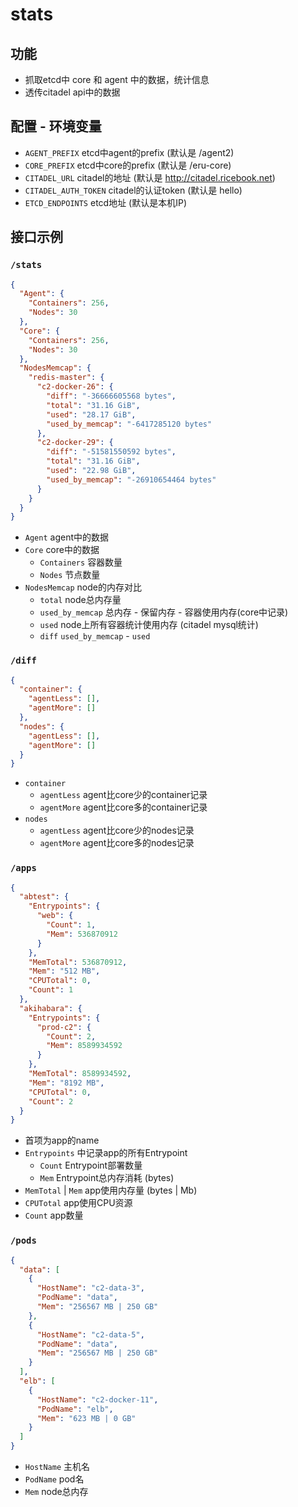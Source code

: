 # stats

## 功能

- 抓取etcd中 core 和 agent 中的数据，统计信息
- 透传citadel api中的数据

## 配置 - 环境变量

- `AGENT_PREFIX` etcd中agent的prefix (默认是 /agent2)
- `CORE_PREFIX` etcd中core的prefix (默认是 /eru-core)
- `CITADEL_URL` citadel的地址 (默认是 http://citadel.ricebook.net)
- `CITADEL_AUTH_TOKEN` citadel的认证token (默认是 hello)
- `ETCD_ENDPOINTS` etcd地址 (默认是本机IP)

## 接口示例

### `/stats`

```json
{
  "Agent": {
    "Containers": 256,
    "Nodes": 30
  },
  "Core": {
    "Containers": 256,
    "Nodes": 30
  },
  "NodesMemcap": {
    "redis-master": {
      "c2-docker-26": {
        "diff": "-36666605568 bytes",
        "total": "31.16 GiB",
        "used": "28.17 GiB",
        "used_by_memcap": "-6417285120 bytes"
      },
      "c2-docker-29": {
        "diff": "-51581550592 bytes",
        "total": "31.16 GiB",
        "used": "22.98 GiB",
        "used_by_memcap": "-26910654464 bytes"
      }
    }
  }
}
```

- `Agent` agent中的数据
- `Core` core中的数据
  - `Containers` 容器数量
  - `Nodes` 节点数量
- `NodesMemcap` node的内存对比
  - `total` node总内存量
  - `used_by_memcap` 总内存 - 保留内存 - 容器使用内存(core中记录)
  - `used` node上所有容器统计使用内存 (citadel mysql统计)
  - `diff` `used_by_memcap` - `used`

### `/diff`

```json
{
  "container": {
    "agentLess": [],
    "agentMore": []
  },
  "nodes": {
    "agentLess": [],
    "agentMore": []
  }
}
```

- `container`
  - `agentLess` agent比core少的container记录
  - `agentMore` agent比core多的container记录
- `nodes`
  - `agentLess` agent比core少的nodes记录
  - `agentMore` agent比core多的nodes记录

### `/apps`

```json
{
  "abtest": {
    "Entrypoints": {
      "web": {
        "Count": 1,
        "Mem": 536870912
      }
    },
    "MemTotal": 536870912,
    "Mem": "512 MB",
    "CPUTotal": 0,
    "Count": 1
  },
  "akihabara": {
    "Entrypoints": {
      "prod-c2": {
        "Count": 2,
        "Mem": 8589934592
      }
    },
    "MemTotal": 8589934592,
    "Mem": "8192 MB",
    "CPUTotal": 0,
    "Count": 2
  }
}
```

- 首项为app的name
- `Entrypoints` 中记录app的所有Entrypoint
  - `Count` Entrypoint部署数量
  - `Mem` Entrypoint总内存消耗 (bytes)
- `MemTotal` | `Mem` app使用内存量 (bytes | Mb)
- `CPUTotal` app使用CPU资源
- `Count` app数量

### `/pods`

```json
{
  "data": [
    {
      "HostName": "c2-data-3",
      "PodName": "data",
      "Mem": "256567 MB | 250 GB"
    },
    {
      "HostName": "c2-data-5",
      "PodName": "data",
      "Mem": "256567 MB | 250 GB"
    }
  ],
  "elb": [
    {
      "HostName": "c2-docker-11",
      "PodName": "elb",
      "Mem": "623 MB | 0 GB"
    }
  ]
}
```

- `HostName` 主机名
- `PodName` pod名
- `Mem` node总内存
